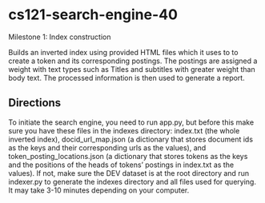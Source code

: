 # cs121-search-engine-40
Milestone 1: Index construction

Builds an inverted index using provided HTML files which it uses to to create a token and its corresponding postings. The postings are assigned a weight
with text types such as Titles and subtitles with greater weight than body text. The processed information is then used to generate a report.

## Directions
To initiate the search engine, you need to run app.py, but before this make sure you have these files in the indexes directory: index.txt (the whole inverted index), docid_url_map.json (a dictionary that stores document ids as the keys and their corresponding urls as the values), and token_posting_locations.json (a dictionary that stores tokens as the keys and the positions of the heads of tokens’ postings in index.txt as the values). If not, make sure the DEV dataset is at the root directory and run indexer.py to generate the indexes directory and all files used for querying. It may take 3-10 minutes depending on your computer.
